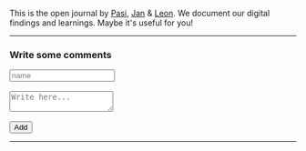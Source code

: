 This is the open journal by [Pasi](https://santaella.de/), [Jan](https://janeisenbach.de/portfolio) & [Leon](https://leonmonschauer.de/). We document our digital findings and learnings. Maybe it's useful for you!

---

<p id="counter"></p> <div id="commentThread"> </div> <h3>Write some comments</h3> <form id="formField"> <input type="hidden" id="threadID"> <input type="text" id="commenterName" placeholder="name"><br><br> <textarea id="commentBody" placeholder="Write here..."></textarea><br><br> <input type="submit" value="Add"> </form> </div>

---